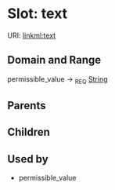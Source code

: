 
# Slot: text




URI: [linkml:text](https://w3id.org/linkml/text)


## Domain and Range

permissible_value ->  <sub>REQ</sub>
 [String](types/String.md)

## Parents


## Children


## Used by

 * permissible_value
